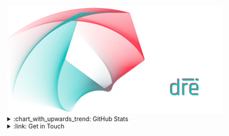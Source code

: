 <!-- Hero Image -->
<img alt="Gabriele Di Remigio's Hero Image" src="./assets/hero-image.png" />
<!---------------->

<!-- Personal Stats -->
<details>
    <summary>:chart_with_upwards_trend: GitHub Stats</summary>
    <br/>
    <img alt="Gabriele Di Remigio's GitHub Stats" src="https://github-readme-stats.vercel.app/api?username=gabrielediremigio&title_color=AE6371&text_color=5D9498&icon_color=AE6371&border_color=5D9498&theme=transparent&border_radius=6&hide=stars,issues&card_width=500&rank_icon=github&show_icons=true&show=prs_merged,prs_merged_percentage" />
    <br/>
    <br/>
    <img alt="Gabriele Di Remigio's GitHub Streak" src="https://streak-stats.demolab.com/?user=gabrielediremigio&theme=transparent&border_radius=6&border=5D9498&stroke=5D9498&ring=AE6371&fire=5D9498&currStreakNum=5D9498&sideNums=AE6371&currStreakLabel=5D9498&sideLabels=5D9498&dates=AE6371&card_width=500" />
</details>
<!-------------------->

<!-- Social Section -->
<details>
    <summary>:link: Get in Touch</summary>
    <br/>
    <img height="32" width="32" alt="linkedin" src="https://cdn.simpleicons.org/linkedin/0A66C2" />
    &nbsp;&nbsp;
    <img height="32" width="32" alt="x" src="https://cdn.simpleicons.org/x/5D9498" />
    &nbsp;&nbsp;
    <img height="32" width="32" alt="telegram" src="https://cdn.simpleicons.org/telegram/26A5E4" />
    &nbsp;&nbsp;
    <img height="32" width="32" alt="discord" src="https://cdn.simpleicons.org/discord/5865F2" />
</details>
<!-------------------->
